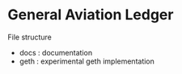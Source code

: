 # General Aviation Ledger
File structure
* docs : documentation
* geth : experimental geth implementation
